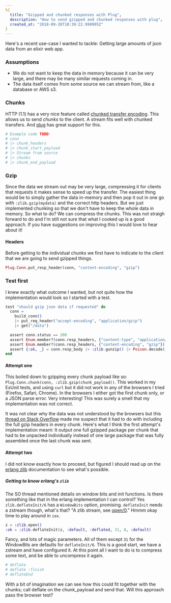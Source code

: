 ```yaml
---
%{
  title: "Gzipped and chunked responses with Plug",
  description: "How to send gzipped and chunked responses with plug",
  created_at: "2018-09-28T10:39:22.990905Z"
}
---
```

Here's a recent use-case I wanted to tackle: Getting large amounts of json data from an elixir web app.

### Assumptions

- We do not want to keep the data in memory because it can be very large, and there may be many
similar requests coming in.
- The data itself comes from some source we can stream from, like a database or AWS s3.

### Chunks

HTTP (1.1) has a very nice feature called [chunked transfer encoding](https://en.wikipedia.org/wiki/Chunked_transfer_encoding). This
allows us to send *chunks* to the client. A stream fits well with chunked transfers. And [plug](https://github.com/elixir-plug/plug) has great support for this.

```elixir
# Example code TODO:
# conn
# |> chunk_headers
# |> chunk_start_payload
# |> Stream from source
# |> chunks
# |> chunk_end_payload
```

### Gzip

Since the data we stream out may be very large, compressing it for clients that requests it makes sense to speed up the transfer.
The easiest thing would be to simply gather the data in-memory and then pop it out in one go with `:zlib.gzip(mydata)` and the correct http headers. But we just implemented chunking so that we don't have to keep the whole data in memory. So what to do? We can compress the chunks. This was not straigh forward to do and I'm still not sure that what I cooked up is a good approach. If you have suggestions on improving this I would love to hear about it!

#### Headers

Before getting to the individual chunks we first have to indicate to the client that we are going to send gzipped things.

```elixir
Plug.Conn.put_resp_header(conn, "content-encoding", "gzip")
```

### Test first

I knew exactly what outcome I wanted, but not quite how the implementation would look so I started with a test.

```elixir
test "should gzip json data if requested" do
  conn =
    build_conn()
    |> put_req_header("accept-encoding", "application/gzip")
    |> get("/data")

  assert conn.status == 200
  assert Enum.member?(conn.resp_headers, {"content-type", "application/json; charset=utf-8"})
  assert Enum.member?(conn.resp_headers, {"content-encoding", "gzip"})
  assert {:ok, _} = conn.resp_body |> :zlib.gunzip() |> Poison.decode()
end
```

#### Attempt one

This boiled down to gzipping every chunk payload like so: `Plug.Conn.chunk(conn, :zlib.gzip(chunk_payload))`. This worked in my ExUnit tests,
and using `curl` but it did not work in any of the browsers I tried (Firefox, Safari, Chrome). In the browsers I either got the first chunk only, or a JSON parse error. Very interesting! This was surely a smell that my implementation was not correct.

It was not clear why the data was not understood by the browsers but this [thread on Stack Overflow](https://stackoverflow.com/questions/5280633/gzip-compression-of-chunked-encoding-response) made me suspect that it had to do with including the full gzip headers in every chunk. Here's what I think the first attempt's implementation meant: It output one full gzipped package per chunk that had to be unpacked individually instead of one large package that was fully assembled once the last chunk was sent.

#### Attempt two

I did not know exactly how to proceed, but figured I should read up on the [erlang zlib](http://erlang.org/doc/man/zlib.html) documentation to see what's possible.

##### Getting to know erlang's `zlib`

The SO thread mentioned details on window bits and init functions. Is there something like that in the erlang implementation I can control?
Yes `zlib.deflateInit/6` has a `WindowBits` option, promising. `deflateInit` needs a zstream though, what's that? "A zlib stream, see [open/0](http://erlang.org/doc/man/zlib.html#open-0)." Hmmm okay time to play around in `iex`.

```elixir
z = :zlib.open()
:ok = :zlib.deflateInit(z, :default, :deflated, 31, 8, :default)
```

Fancy, and lots of magic parameters. All of them except `31` for the WindowBits are defaults for `deflateInit/6`.
This is a good start, we have a zstream and have configured it. At this point all I want to do is to compress some text,
and be able to uncompress it again.

```elixir
# deflate
# deflate :finish
# deflateEnd
```

With a bit of imagination we can see how this could fit together with the chunks; call deflate on the chunk_payload and send that. Will this approach pass the browser test?